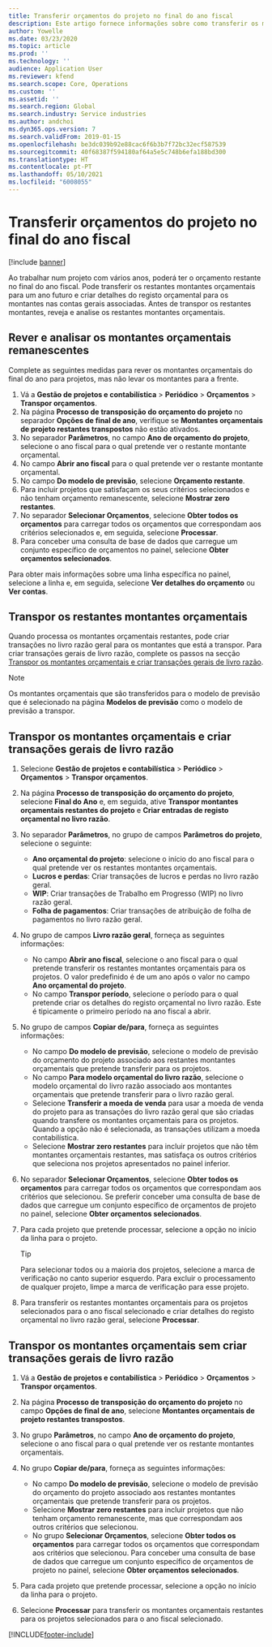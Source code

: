 ```yaml
---
title: Transferir orçamentos do projeto no final do ano fiscal
description: Este artigo fornece informações sobre como transferir os montantes orçamentais restantes para anos futuros e criar detalhes do registo orçamental.
author: Yowelle
ms.date: 03/23/2020
ms.topic: article
ms.prod: ''
ms.technology: ''
audience: Application User
ms.reviewer: kfend
ms.search.scope: Core, Operations
ms.custom: ''
ms.assetid: ''
ms.search.region: Global
ms.search.industry: Service industries
ms.author: andchoi
ms.dyn365.ops.version: 7
ms.search.validFrom: 2019-01-15
ms.openlocfilehash: be3dc039b92e88cac6f6b3b7f72bc32ecf587539
ms.sourcegitcommit: 40f68387f594180af64a5e5c748b6efa188bd300
ms.translationtype: HT
ms.contentlocale: pt-PT
ms.lasthandoff: 05/10/2021
ms.locfileid: "6008055"
---
```

# <a name="transfer-project-budgets-at-fiscal-year-end"></a>Transferir orçamentos do projeto no final do ano fiscal

[!include [banner](../includes/banner.md)]

Ao trabalhar num projeto com vários anos, poderá ter o orçamento restante no final do ano fiscal. Pode transferir os restantes montantes orçamentais para um ano futuro e criar detalhes do registo orçamental para os montantes nas contas gerais associadas. Antes de transpor os restantes montantes, reveja e analise os restantes montantes orçamentais.

## <a name="review-and-analyze-remaining-budget-amounts"></a>Rever e analisar os montantes orçamentais remanescentes

Complete as seguintes medidas para rever os montantes orçamentais do final do ano para projetos, mas não levar os montantes para a frente.

1. Vá a **Gestão de projetos e contabilística** > **Periódico** > **Orçamentos** > **Transpor orçamentos**. 
2. Na página **Processo de transposição do orçamento do projeto** no separador **Opções de final de ano**, verifique se **Montantes orçamentais de projeto restantes transpostos** não estão ativados.
3. No separador **Parâmetros**, no campo **Ano de orçamento do projeto**, selecione o ano fiscal para o qual pretende ver o restante montante orçamental. 
4. No campo **Abrir ano fiscal** para o qual pretende ver o restante montante orçamental. 
5. No campo **Do modelo de previsão**, selecione **Orçamento restante**. 
6. Para incluir projetos que satisfaçam os seus critérios selecionados e não tenham orçamento remanescente, selecione **Mostrar zero restantes**.  
7. No separador **Selecionar Orçamentos**, selecione **Obter todos os orçamentos** para carregar todos os orçamentos que correspondam aos critérios selecionados e, em seguida, selecione **Processar**. 
8. Para conceber uma consulta de base de dados que carregue um conjunto específico de orçamentos no painel, selecione **Obter orçamentos selecionados**.

Para obter mais informações sobre uma linha específica no painel, selecione a linha e, em seguida, selecione **Ver detalhes do orçamento** ou **Ver contas**.

## <a name="carry-forward-remaining-budget-amounts"></a>Transpor os restantes montantes orçamentais 

Quando processa os montantes orçamentais restantes, pode criar transações no livro razão geral para os montantes que está a transpor. Para criar transações gerais de livro razão, complete os passos na secção [Transpor os montantes orçamentais e criar transações gerais de livro razão](#carry-forward). 

> [!NOTE]
> Os montantes orçamentais que são transferidos para o modelo de previsão que é selecionado na página **Modelos de previsão** como o modelo de previsão a transpor.  

## <a name="carry-forward-budget-amounts-and-create-general-ledger-transactions"></a><a name="carry-forward"></a>Transpor os montantes orçamentais e criar transações gerais de livro razão

1.  Selecione **Gestão de projetos e contabilística** > **Periódico** > **Orçamentos** > **Transpor orçamentos**. 
2. Na página **Processo de transposição do orçamento do projeto**, selecione **Final do Ano** e, em seguida, ative **Transpor montantes orçamentais restantes do projeto** e **Criar entradas de registo orçamental no livro razão**. 
3. No separador **Parâmetros**, no grupo de campos **Parâmetros do projeto**, selecione o seguinte:

   - **Ano orçamental do projeto**: selecione o início do ano fiscal para o qual pretende ver os restantes montantes orçamentais. 
   - **Lucros e perdas**: Criar transações de lucros e perdas no livro razão geral. 
   -  **WIP**: Criar transações de Trabalho em Progresso (WIP) no livro razão geral.
   -  **Folha de pagamentos**: Criar transações de atribuição de folha de pagamentos no livro razão geral. 

5. No grupo de campos **Livro razão geral**, forneça as seguintes informações: 

   - No campo **Abrir ano fiscal**, selecione o ano fiscal para o qual pretende transferir os restantes montantes orçamentais para os projetos. O valor predefinido é de um ano após o valor no campo **Ano orçamental do projeto**.
   -  No campo **Transpor período**, selecione o período para o qual pretende criar os detalhes do registo orçamental no livro razão. Este é tipicamente o primeiro período na ano fiscal a abrir.

6. No grupo de campos **Copiar de/para**, forneça as seguintes informações:

   - No campo **Do modelo de previsão**, selecione o modelo de previsão do orçamento do projeto associado aos restantes montantes orçamentais que pretende transferir para os projetos. 
   - No campo **Para modelo orçamental do livro razão**, selecione o modelo orçamental do livro razão associado aos montantes orçamentais que pretende transferir para o livro razão geral. 
   -  Selecione **Transferir a moeda de venda** para usar a moeda de venda do projeto para as transações do livro razão geral que são criadas quando transfere os montantes orçamentais para os projetos. Quando a opção não é selecionada, as transações utilizam a moeda contabilística. 
   -  Selecione **Mostrar zero restantes** para incluir projetos que não têm montantes orçamentais restantes, mas satisfaça os outros critérios que seleciona nos projetos apresentados no painel inferior.

7. No separador **Selecionar Orçamentos**, selecione **Obter todos os orçamentos** para carregar todos os orçamentos que correspondam aos critérios que selecionou. Se preferir conceber uma consulta de base de dados que carregue um conjunto específico de orçamentos de projeto no painel, selecione **Obter orçamentos selecionados**.
8. Para cada projeto que pretende processar, selecione a opção no início da linha para o projeto.

    > [!TIP]
    > Para selecionar todos ou a maioria dos projetos, selecione a marca de verificação no canto superior esquerdo. Para excluir o processamento de qualquer projeto, limpe a marca de verificação para esse projeto.

9. Para transferir os restantes montantes orçamentais para os projetos selecionados para o ano fiscal selecionado e criar detalhes do registo orçamental no livro razão geral, selecione **Processar**.

## <a name="carry-forward-budget-amounts-without-creating-general-ledger-transactions"></a>Transpor os montantes orçamentais sem criar transações gerais de livro razão

1. Vá a **Gestão de projetos e contabilística** > **Periódico** > **Orçamentos** > **Transpor orçamentos**.
2. Na página **Processo de transposição do orçamento do projeto** no campo **Opções de final de ano**, selecione **Montantes orçamentais de projeto restantes transpostos**.
3. No grupo **Parâmetros**, no campo **Ano de orçamento do projeto**, selecione o ano fiscal para o qual pretende ver os restante montantes orçamentais.
4. No grupo **Copiar de/para**, forneça as seguintes informações:

   - No campo **Do modelo de previsão**, selecione o modelo de previsão do orçamento do projeto associado aos restantes montantes orçamentais que pretende transferir para os projetos. 
   - Selecione **Mostrar zero restantes** para incluir projetos que não tenham orçamento remanescente, mas que correspondam aos outros critérios que selecionou.
   - No grupo **Selecionar Orçamentos**, selecione **Obter todos os orçamentos** para carregar todos os orçamentos que correspondam aos critérios que selecionou. Para conceber uma consulta de base de dados que carregue um conjunto específico de orçamentos de projeto no painel, selecione **Obter orçamentos selecionados**.

5. Para cada projeto que pretende processar, selecione a opção no início da linha para o projeto. 
6. Selecione **Processar** para transferir os montantes orçamentais restantes para os projetos selecionados para o ano fiscal selecionado.



[!INCLUDE[footer-include](../includes/footer-banner.md)]
